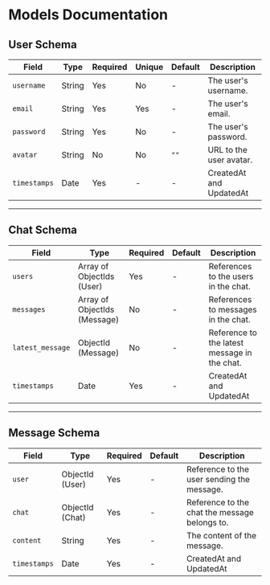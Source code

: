 # Models Documentation

## User Schema
| Field       | Type                | Required | Unique | Default | Description            |
|-------------|---------------------|----------|--------|---------|------------------------|
| `username`  | String              | Yes      | No     | -       | The user's username.   |
| `email`     | String              | Yes      | Yes    | -       | The user's email.      |
| `password`  | String              | Yes      | No     | -       | The user's password.   |
| `avatar`    | String              | No       | No     | `""`    | URL to the user avatar.|
| `timestamps`| Date                | Yes      | -      | -       | CreatedAt and UpdatedAt|

---

## Chat Schema
| Field           | Type                          | Required | Default | Description                                 |
|-----------------|-------------------------------|----------|---------|---------------------------------------------|
| `users`         | Array of ObjectIds (User)     | Yes      | -       | References to the users in the chat.        |
| `messages`      | Array of ObjectIds (Message)  | No       | -       | References to messages in the chat.         |
| `latest_message`| ObjectId (Message)            | No       | -       | Reference to the latest message in the chat.|
| `timestamps`    | Date                          | Yes      | -       | CreatedAt and UpdatedAt                     |

---

## Message Schema
| Field       | Type                      | Required | Default | Description                             |
|-------------|---------------------------|----------|---------|-----------------------------------------|
| `user`      | ObjectId (User)           | Yes      | -       | Reference to the user sending the message.|
| `chat`      | ObjectId (Chat)           | Yes      | -       | Reference to the chat the message belongs to.|
| `content`   | String                    | Yes      | -       | The content of the message.             |
| `timestamps`| Date                      | Yes      | -       | CreatedAt and UpdatedAt                 |

